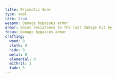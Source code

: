 ```yaml
---
title: Prismatic Seal
type: seal
rare: true
weapon: Damage bypasses armor
armor: Gains resistance to the last damage hit by
focus: Damage bypasses armor
crafting:
  wood: 0
  cloth: 0
  hide: 0
  metal: 0
  elemental: 0
  mithril: 1
  fade: 5
---
```


